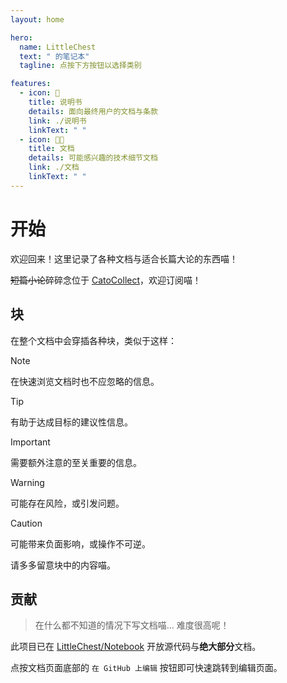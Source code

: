 ```yaml
---
layout: home

hero:
  name: LittleChest
  text: " 的笔记本"
  tagline: 点按下方按钮以选择类别

features:
  - icon: 📖
    title: 说明书
    details: 面向最终用户的文档与条款
    link: ./说明书
    linkText: " "
  - icon: 🧑‍💻
    title: 文档
    details: 可能感兴趣的技术细节文档
    link: ./文档
    linkText: " "
---
```


# 开始

欢迎回来！这里记录了各种文档与适合长篇大论的东西喵！

~~短篇小论~~碎碎念位于 [CatoCollect](https://t.me/s/CatoCollect)，欢迎订阅喵！

## 块

在整个文档中会穿插各种块，类似于这样：

> [!NOTE]
> 在快速浏览文档时也不应忽略的信息。

> [!TIP]
> 有助于达成目标的建议性信息。

> [!IMPORTANT]
> 需要额外注意的至关重要的信息。

> [!WARNING]
> 可能存在风险，或引发问题。

> [!CAUTION]
> 可能带来负面影响，或操作不可逆。

请多多留意块中的内容喵。

## 贡献

> 在什么都不知道的情况下写文档喵... 难度很高呢！

此项目已在 [LittleChest/Notebook](https://github.com/LittleChest/Notebook) 开放源代码与**绝大部分**文档。

点按文档页面底部的 `在 GitHub 上编辑` 按钮即可快速跳转到编辑页面。
